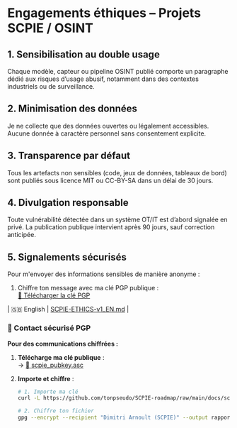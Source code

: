 #  Engagements éthiques – Projets SCPIE / OSINT


## 1. Sensibilisation au double usage  
Chaque modèle, capteur ou pipeline OSINT publié comporte un paragraphe dédié aux risques d’usage abusif, notamment dans des contextes industriels ou de surveillance.

## 2. Minimisation des données  
Je ne collecte que des données ouvertes ou légalement accessibles. Aucune donnée à caractère personnel sans consentement explicite.

## 3. Transparence par défaut  
Tous les artefacts non sensibles (code, jeux de données, tableaux de bord) sont publiés sous licence MIT ou CC-BY-SA dans un délai de 30 jours.

## 4. Divulgation responsable  
Toute vulnérabilité détectée dans un système OT/IT est d’abord signalée en privé. La publication publique intervient après 90 jours, sauf correction anticipée.

## 5. Signalements sécurisés  
Pour m'envoyer des informations sensibles de manière anonyme :  
1. Chiffre ton message avec ma clé PGP publique :  
   [📎 Télécharger la clé PGP](scpie_pubkey.asc)

| 🇬🇧 English | [SCPIE-ETHICS-v1_EN.md](./SCPIE-ETHICS-v1_EN.md) |

### 🔐 Contact sécurisé PGP  
**Pour des communications chiffrées :**  

1. **Télécharge ma clé publique** :  
   → [📎 scpie_pubkey.asc](https://github.com/AtomicForesight/SCPIE-roadmap/raw/main/docs/scpie_pubkey.asc)  

2. **Importe et chiffre** :  
   ```bash
   # 1. Importe ma clé
   curl -L https://github.com/tonpseudo/SCPIE-roadmap/raw/main/docs/scpie_pubkey.asc | gpg --import
   
   # 2. Chiffre ton fichier
   gpg --encrypt --recipient "Dimitri Arnoult (SCPIE)" --output rapport.asc rapport.pdf
